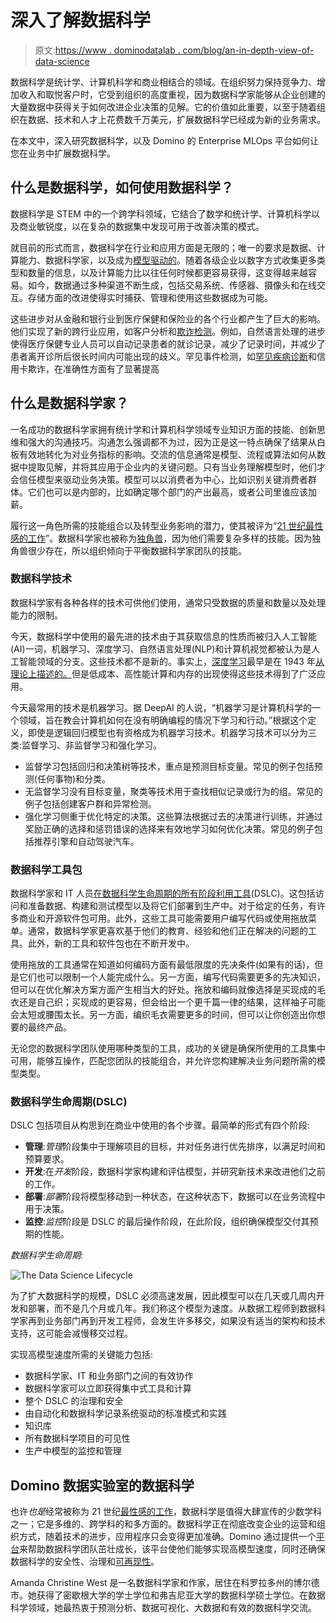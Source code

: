 # 深入了解数据科学

> 原文:[https://www . dominodatalab . com/blog/an-in-depth-view-of-data-science](https://www.dominodatalab.com/blog/an-in-depth-view-of-data-science)

数据科学是统计学、计算机科学和商业相结合的领域。在组织努力保持竞争力、增加收入和取悦客户时，它受到组织的高度重视，因为数据科学家能够从企业创建的大量数据中获得关于如何改进企业决策的见解。它的价值如此重要，以至于随着组织在数据、技术和人才上花费数千万美元，扩展数据科学已经成为新的业务需求。

在本文中，深入研究数据科学，以及 Domino 的 Enterprise MLOps 平台如何让您在业务中扩展数据科学。

## 什么是数据科学，如何使用数据科学？

数据科学是 STEM 中的一个跨学科领域，它结合了数学和统计学、计算机科学以及商业敏锐度，以在复杂的数据集中发现可用于改善决策的模式。

就目前的形式而言，数据科学在行业和应用方面是无限的；唯一的要求是数据、计算能力、数据科学家，以及成为[模型驱动的](https://www.dominodatalab.com/resources/data-driven-to-model-driven)。随着各级企业以数字方式收集更多类型和数量的信息，以及计算能力比以往任何时候都更容易获得，这变得越来越容易。如今，数据通过多种渠道不断生成，包括交易系统、传感器、摄像头和在线交互。存储方面的改进使得实时捕获、管理和使用这些数据成为可能。

这些进步对从金融和银行业到医疗保健和保险业的各个行业都产生了巨大的影响。他们实现了新的跨行业应用，如客户分析和[欺诈检测](https://www.dominodatalab.com/blog/credit-card-fraud-detection-using-xgboost-smote-and-threshold-moving)。例如，自然语言处理的进步使得医疗保健专业人员可以自动记录患者的就诊记录，减少了记录时间，并减少了患者离开诊所后很长时间内可能出现的歧义。罕见事件检测，如[罕见疾病诊断](https://www.biospace.com/article/rare-diseases/)和信用卡欺诈，在准确性方面有了显著提高

## 什么是数据科学家？

一名成功的数据科学家拥有统计学和计算机科学领域专业知识方面的技能、创新思维和强大的沟通技巧。沟通怎么强调都不为过，因为正是这一特点确保了结果从白板有效地转化为对业务指标的影响。交流的信息通常是模型、流程或算法如何从数据中提取见解，并将其应用于企业内的关键问题。只有当业务理解模型时，他们才会信任模型来驱动业务决策。模型可以以消费者为中心，比如识别关键消费者群体。它们也可以是内部的，比如确定哪个部门的产出最高，或者公司里谁应该加薪。

履行这一角色所需的技能组合以及转型业务影响的潜力，使其被评为“[21 世纪最性感的工作](https://www.dominodatalab.com/blog/data-scientist-still-the-sexiest-job-of-the-21st-century/)”。数据科学家也被称为[独角兽](https://hdsr.mitpress.mit.edu/pub/t37qjoi7/release/3)，因为他们需要复杂多样的技能。因为独角兽很少存在，所以组织倾向于平衡数据科学家团队的技能。

### 数据科学技术

数据科学家有各种各样的技术可供他们使用，通常只受数据的质量和数量以及处理能力的限制。

今天，数据科学中使用的最先进的技术由于其获取信息的性质而被归入人工智能(AI)一词，机器学习、深度学习、自然语言处理(NLP)和计算机视觉都被认为是人工智能领域的分支。这些技术都不是新的。事实上，[深度学习](https://www.dominodatalab.com/blog/deep-learning-introduction)最早是在 1943 年[从理论上描述的。](https://www.dataversity.net/brief-history-deep-learning/)但是低成本、高性能计算和内存的出现使得这些技术得到了广泛应用。

今天最常用的技术是机器学习。据 DeepAI 的人说，“机器学习是计算机科学的一个领域，旨在教会计算机如何在没有明确编程的情况下学习和行动。”根据这个定义，即使是逻辑回归模型也有资格成为机器学习技术。机器学习技术可以分为三类:监督学习、非监督学习和强化学习。

*   监督学习包括回归和决策树等技术，重点是预测目标变量。常见的例子包括预测(任何事物)和分类。
*   无监督学习没有目标变量，聚类等技术用于查找相似记录或行为的组。常见的例子包括创建客户群和异常检测。
*   强化学习侧重于优化特定的决策。这些算法根据过去的决策进行训练，并通过奖励正确的选择和惩罚错误的选择来有效地学习如何优化决策。常见的例子包括推荐引擎和自动驾驶汽车。

### 数据科学工具包

数据科学家和 IT 人员[在数据科学生命周期的所有阶段利用工具](https://blog.dominodatalab.com/data-science-tools/)(DSLC)。这包括访问和准备数据、构建和测试模型以及将它们部署到生产中。对于给定的任务，有许多商业和开源软件包可用。此外，这些工具可能需要用户编写代码或使用拖放菜单。通常，数据科学家更喜欢基于他们的教育、经验和他们正在解决的问题的工具。此外，新的工具和软件包也在不断开发中。

使用拖放的工具通常在知道如何编码方面有最低限度的先决条件(如果有的话)，但是它们也可以限制一个人能完成什么。另一方面，编写代码需要更多的先决知识，但可以在优化解决方案方面产生相当大的好处。拖放和编码就像选择是买现成的毛衣还是自己织；买现成的更容易，但会给出一个更千篇一律的结果，这样袖子可能会太短或腰围太长。另一方面，编织毛衣需要更多的时间，但可以让你创造出你想要的最终产品。

无论您的数据科学团队使用哪种类型的工具，成功的关键是确保所使用的工具集中可用，能够互操作，匹配您团队的技能组合，并允许您构建解决业务问题所需的模型类型。

### 数据科学生命周期(DSLC)

DSLC 包括项目从构思到在商业中使用的各个步骤。最简单的形式有四个阶段:

*   **管理**:*管理*阶段集中于理解项目的目标，并对任务进行优先排序，以满足时间和预算要求。
*   **开发**:在*开发*阶段，数据科学家构建和评估模型，并研究新技术来改进他们之前的工作。
*   **部署**:*部署*阶段将模型移动到一种状态，在这种状态下，数据可以在业务流程中用于决策。
*   **监控**:*监控*阶段是 DSLC 的最后操作阶段，在此阶段，组织确保模型交付其预期的性能。

*数据科学生命周期:*

![The Data Science Lifecycle](../Images/5f3f15e1906ada6e1393c2cb625b2a01.png)

为了扩大数据科学的规模，DSLC 必须高速发展，因此模型可以在几天或几周内开发和部署，而不是几个月或几年。我们称这个模型为速度。从数据工程师到数据科学家再到业务部门再到开发工程师，会发生许多移交，如果没有适当的架构和技术支持，这可能会减慢移交过程。

实现高模型速度所需的关键能力包括:

*   数据科学家、IT 和业务部门之间的有效协作
*   数据科学家可以立即获得集中式工具和计算
*   整个 DSLC 的治理和安全
*   由自动化和数据科学记录系统驱动的标准模式和实践
*   知识库
*   所有数据科学项目的可见性
*   生产中模型的监控和管理

## Domino 数据实验室的数据科学

也许*也是*经常被称为 21 世纪[最性感的工作](https://www.dominodatalab.com/blog/data-scientist-still-the-sexiest-job-of-the-21st-century)，数据科学是值得大肆宣传的少数学科之一；它是多维的、跨学科的和多方面的。数据科学正在彻底改变企业的运营和组织方式，随着技术的进步，应用程序只会变得更加准确。Domino 通过提供一个[平台](https://www.dominodatalab.com/product/domino-data-science-platform/)来帮助数据科学团队茁壮成长，该平台使他们能够实现高模型速度，同时还确保数据科学的安全性、治理和[可再现性](https://www.dominodatalab.com/blog/seeking-reproducibility-within-social-science-search-and-discovery)。

Amanda Christine West 是一名数据科学家和作家，居住在科罗拉多州的博尔德市。她获得了密歇根大学的学士学位和弗吉尼亚大学的数据科学硕士学位。在数据科学领域，她最热衷于预测分析、数据可视化、大数据和有效的数据科学交流。